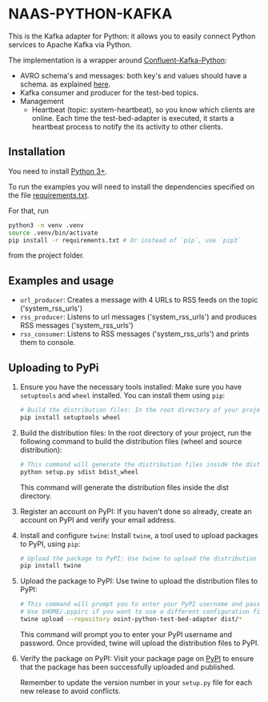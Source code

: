 # NAAS-PYTHON-KAFKA

This is the Kafka adapter for Python: it allows you to easily connect Python
services to Apache Kafka via Python.

The implementation is a wrapper around [Confluent-Kafka-Python](https://github.com/confluentinc/confluent-kafka-python):

- AVRO schema's and messages: both key's and values should have a schema.
as explained [here](https://github.com/DRIVER-EU/avro-schemas).
- Kafka consumer and producer for the test-bed topics.
- Management
  - Heartbeat (topic: system-heartbeat), so you know which clients are online.
  Each time the test-bed-adapter is executed, it starts a heartbeat process to notify
  the its activity to other clients.

## Installation

You need to install [Python 3+](https://www.python.org/).

To run the examples you will need to install the dependencies specified on the file [requirements.txt](https://github.com/DRIVER-EU/python-test-bed-adapter/blob/master/requirements.txt).

For that, run

```bash
python3 -m venv .venv
source .venv/bin/activate
pip install -r requirements.txt # Or instead of `pip`, use `pip3`
```

from the project folder.

## Examples and usage

- `url_producer`: Creates a message with 4 URLs to RSS feeds on the topic ('system_rss_urls')
- `rss_producer`: Listens to url messages ('system_rss_urls') and produces RSS messages ('system_rss_urls')
- `rss_consumer`: Listens to RSS messages ('system_rss_urls') and prints them to console.

## Uploading to PyPi

1. Ensure you have the necessary tools installed: Make sure you have `setuptools` and `wheel` installed. You can install them using `pip`:

    ```bash
    # Build the distribution files: In the root directory of your project, run the following command to build the distribution files (wheel and source distribution):
    pip install setuptools wheel
    ```

2. Build the distribution files: In the root directory of your project, run the following command to build the distribution files (wheel and source distribution):

    ```bash
    # This command will generate the distribution files inside the dist directory.
    python setup.py sdist bdist_wheel
    ```

    This command will generate the distribution files inside the dist directory.

3. Register an account on PyPI: If you haven't done so already, create an account on PyPI and verify your email address.

4. Install and configure `twine`: Install `twine`, a tool used to upload packages to PyPI, using `pip`:

    ```bash
    # Upload the package to PyPI: Use twine to upload the distribution files to PyPI:
    pip install twine
    ```

5. Upload the package to PyPI: Use twine to upload the distribution files to PyPI:

    ```bash
    # This command will prompt you to enter your PyPI username and password. Once provided, twine will upload the distribution files to PyPI.
    # Use $HOME/.pypirc if you want to use a different configuration file.
    twine upload --repository osint-python-test-bed-adapter dist/*
    ```

    This command will prompt you to enter your PyPI username and password. Once provided, twine will upload the distribution files to PyPI.

6. Verify the package on PyPI: Visit your package page on [PyPI](https://pypi.org/project/osint-python-test-bed-adapter/) to ensure that the package has been successfully uploaded and published.

    Remember to update the version number in your `setup.py` file for each new release to avoid conflicts.
